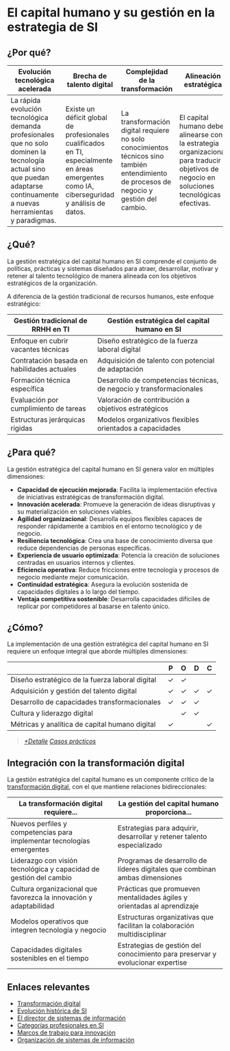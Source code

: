 # El capital humano y su gestión en la estrategia de SI

## ¿Por qué?

|Evolución tecnológica acelerada|Brecha de talento digital|Complejidad de la transformación|Alineación estratégica|Retención del talento|
|-|-|-|-|-|
|La rápida evolución tecnológica demanda profesionales que no solo dominen la tecnología actual sino que puedan adaptarse continuamente a nuevas herramientas y paradigmas.|Existe un déficit global de profesionales cualificados en TI, especialmente en áreas emergentes como IA, ciberseguridad y análisis de datos.|La transformación digital requiere no solo conocimientos técnicos sino también entendimiento de procesos de negocio y gestión del cambio.|El capital humano debe alinearse con la estrategia organizacional para traducir objetivos de negocio en soluciones tecnológicas efectivas.|La rotación de talento en tecnología tiene costos elevados en productividad, conocimiento institucional y continuidad de proyectos.|

## ¿Qué?

La gestión estratégica del capital humano en SI comprende el conjunto de políticas, prácticas y sistemas diseñados para atraer, desarrollar, motivar y retener al talento tecnológico de manera alineada con los objetivos estratégicos de la organización.

A diferencia de la gestión tradicional de recursos humanos, este enfoque estratégico:

|Gestión tradicional de RRHH en TI|Gestión estratégica del capital humano en SI|
|-|-|
|Enfoque en cubrir vacantes técnicas|Diseño estratégico de la fuerza laboral digital|
|Contratación basada en habilidades actuales|Adquisición de talento con potencial de adaptación|
|Formación técnica específica|Desarrollo de competencias técnicas, de negocio y transformacionales|
|Evaluación por cumplimiento de tareas|Valoración de contribución a objetivos estratégicos|
|Estructuras jerárquicas rígidas|Modelos organizativos flexibles orientados a capacidades|

## ¿Para qué?

La gestión estratégica del capital humano en SI genera valor en múltiples dimensiones:

- **Capacidad de ejecución mejorada**: Facilita la implementación efectiva de iniciativas estratégicas de transformación digital.
- **Innovación acelerada**: Promueve la generación de ideas disruptivas y su materialización en soluciones viables.
- **Agilidad organizacional**: Desarrolla equipos flexibles capaces de responder rápidamente a cambios en el entorno tecnológico y de negocio.
- **Resiliencia tecnológica**: Crea una base de conocimiento diversa que reduce dependencias de personas específicas.
- **Experiencia de usuario optimizada**: Potencia la creación de soluciones centradas en usuarios internos y clientes.
- **Eficiencia operativa**: Reduce fricciones entre tecnología y procesos de negocio mediante mejor comunicación.
- **Continuidad estratégica**: Asegura la evolución sostenida de capacidades digitales a lo largo del tiempo.
- **Ventaja competitiva sostenible**: Desarrolla capacidades difíciles de replicar por competidores al basarse en talento único.

## ¿Cómo?

La implementación de una gestión estratégica del capital humano en SI requiere un enfoque integral que aborde múltiples dimensiones:

<div align=center>

||P|O|D|C|
|-|:-:|:-:|:-:|:-:|
|Diseño estratégico de la fuerza laboral digital|✓|✓|||
|Adquisición y gestión del talento digital|✓|✓|✓|✓|
|Desarrollo de capacidades transformacionales|✓|✓|✓||
|Cultura y liderazgo digital||✓|✓||
|Métricas y analítica de capital humano digital|✓|||✓|

</div>

> [*+Detalle*](gestionCapitalHumanoDetalle.md)
> [*Casos prácticos*](casosPracticos.md#de-gestión-del-capital-humano)

## Integración con la transformación digital

La gestión estratégica del capital humano es un componente crítico de la [transformación digital](transformacionDigital.md), con el que mantiene relaciones bidireccionales:

<div align=center>

|La transformación digital requiere...|La gestión del capital humano proporciona...|
|-|-|
|Nuevos perfiles y competencias para implementar tecnologías emergentes|Estrategias para adquirir, desarrollar y retener talento especializado|
|Liderazgo con visión tecnológica y capacidad de gestión del cambio|Programas de desarrollo de líderes digitales que combinan ambas dimensiones|
|Cultura organizacional que favorezca la innovación y adaptabilidad|Prácticas que promueven mentalidades ágiles y orientadas al aprendizaje|
|Modelos operativos que integren tecnología y negocio|Estructuras organizativas que facilitan la colaboración multidisciplinar|
|Capacidades digitales sostenibles en el tiempo|Estrategias de gestión del conocimiento para preservar y evolucionar expertise|

</div>

## Enlaces relevantes

- [Transformación digital](transformacionDigital.md)
- [Evolución histórica de SI](../02-funcionesDSI/evolucion.md)
- [El director de sistemas de información](../02-funcionesDSI/elDirector.md)
- [Categorías profesionales en SI](../02-funcionesDSI/categoriasProfesionales.md)
- [Marcos de trabajo para innovación](../01-modelosNegocioInnovacion/marcosDeTrabajoVademecum.md)
- [Organización de sistemas de información](../02-funcionesDSI/organizacion.md)